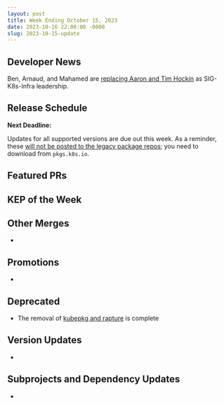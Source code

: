 ```yaml
---
layout: post
title: Week Ending October 15, 2023
date: 2023-10-16 22:00:00 -0000
slug: 2023-10-15-update
---
```


## Developer News

Ben, Arnaud, and Mahamed are [replacing Aaron and Tim Hockin](https://groups.google.com/a/kubernetes.io/g/dev/c/dsYRIgG1Bk4) as SIG-K8s-Infra leadership.

## Release Schedule

**Next Deadline:**

Updates for all supported versions are due out this week. As a reminder, these [will not be posted to the legacy package repos](https://groups.google.com/a/kubernetes.io/g/dev/c/NlgI9zcQJBA); you need to download from `pkgs.k8s.io`.

## Featured PRs


## KEP of the Week


## Other Merges

*

## Promotions

*

## Deprecated

* The removal of [kubepkg and rapture](https://github.com/kubernetes/release/issues/3265) is complete

## Version Updates

*

## Subprojects and Dependency Updates

*
